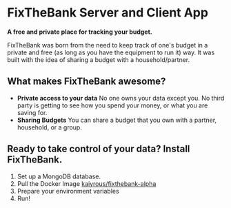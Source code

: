 # FixTheBank Server and Client App

**A free and private place for tracking your budget.**

FixTheBank was born from the need to keep track of one's budget in a private and free (as long as you have the equipment to run it) way. It was built with the idea of sharing a budget with a household/partner.

## What makes FixTheBank awesome?
* **Private access to your data** No one owns your data except you. No third party is getting to see how you spend your money, or what you are saving for.
* **Sharing Budgets** You can share a budget that you own with a partner, household, or a group.


## Ready to take control of your data? Install FixTheBank.
1. Set up a MongoDB database.
2. Pull the Docker Image [kaiyrous/fixthebank-alpha](https://hub.docker.com/repository/docker/kaiyrous/fixthebank-alpha/general)
3. Prepare your environment variables
4. Run!
